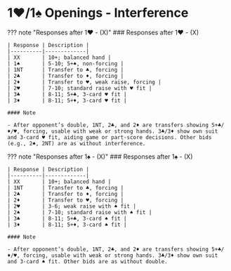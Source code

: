 # 1♥/1♠ Openings - Interference

??? note "Responses after 1♥ - (X)"
    ### Responses after 1♥ - (X)

    | Response | Description |
    |----------|-------------|
    | XX       | 10+; balanced hand |
    | 1♠       | 5-10; 5+♠, non-forcing |
    | 1NT      | Transfer to ♣, forcing |
    | 2♣       | Transfer to ♦, forcing |
    | 2♦       | Transfer to ♥, weak raise, forcing |
    | 2♥       | 7-10; standard raise with ♥ fit |
    | 3♣       | 8-11; 5+♣, 3-card ♥ fit |
    | 3♦       | 8-11; 5+♦, 3-card ♥ fit |

    #### Note

    - After opponent’s double, 1NT, 2♣, and 2♦ are transfers showing 5+♣/♦/♥, forcing, usable with weak or strong hands. 3♣/3♦ show own suit and 3-card ♥ fit, aiding game or part-score decisions. Other bids (e.g., 2♠, 2NT) are as without interference.

??? note "Responses after 1♠ - (X)"
    ### Responses after 1♠ - (X)

    | Response | Description |
    |----------|-------------|
    | XX       | 10+; balanced hand |
    | 1NT      | Transfer to ♣, forcing |
    | 2♣       | Transfer to ♦, forcing |
    | 2♦       | Transfer to ♥, forcing |
    | 2♥       | 3-6; weak raise with ♠ fit |
    | 2♠       | 7-10; standard raise with ♠ fit |
    | 3♣       | 8-11; 5+♣, 3-card ♠ fit |
    | 3♦       | 8-11; 5+♦, 3-card ♠ fit |

    #### Note

    - After opponent’s double, 1NT, 2♣, and 2♦ are transfers showing 5+♣/♦/♥, forcing, usable with weak or strong hands. 3♣/3♦ show own suit and 3-card ♠ fit. Other bids are as without double.
